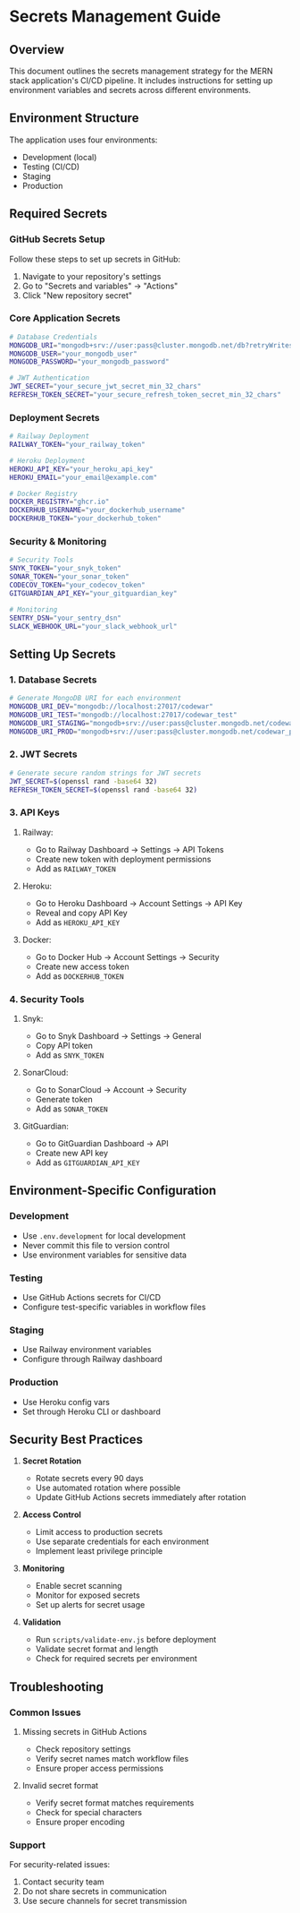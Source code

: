 # Secrets Management Guide

## Overview
This document outlines the secrets management strategy for the MERN stack application's CI/CD pipeline. It includes instructions for setting up environment variables and secrets across different environments.

## Environment Structure
The application uses four environments:
- Development (local)
- Testing (CI/CD)
- Staging
- Production

## Required Secrets
### GitHub Secrets Setup
Follow these steps to set up secrets in GitHub:

1. Navigate to your repository's settings
2. Go to "Secrets and variables" → "Actions"
3. Click "New repository secret"

### Core Application Secrets
```bash
# Database Credentials
MONGODB_URI="mongodb+srv://user:pass@cluster.mongodb.net/db?retryWrites=true&w=majority"
MONGODB_USER="your_mongodb_user"
MONGODB_PASSWORD="your_mongodb_password"

# JWT Authentication
JWT_SECRET="your_secure_jwt_secret_min_32_chars"
REFRESH_TOKEN_SECRET="your_secure_refresh_token_secret_min_32_chars"
```

### Deployment Secrets
```bash
# Railway Deployment
RAILWAY_TOKEN="your_railway_token"

# Heroku Deployment
HEROKU_API_KEY="your_heroku_api_key"
HEROKU_EMAIL="your_email@example.com"

# Docker Registry
DOCKER_REGISTRY="ghcr.io"
DOCKERHUB_USERNAME="your_dockerhub_username"
DOCKERHUB_TOKEN="your_dockerhub_token"
```

### Security & Monitoring
```bash
# Security Tools
SNYK_TOKEN="your_snyk_token"
SONAR_TOKEN="your_sonar_token"
CODECOV_TOKEN="your_codecov_token"
GITGUARDIAN_API_KEY="your_gitguardian_key"

# Monitoring
SENTRY_DSN="your_sentry_dsn"
SLACK_WEBHOOK_URL="your_slack_webhook_url"
```

## Setting Up Secrets

### 1. Database Secrets
```bash
# Generate MongoDB URI for each environment
MONGODB_URI_DEV="mongodb://localhost:27017/codewar"
MONGODB_URI_TEST="mongodb://localhost:27017/codewar_test"
MONGODB_URI_STAGING="mongodb+srv://user:pass@cluster.mongodb.net/codewar_staging"
MONGODB_URI_PROD="mongodb+srv://user:pass@cluster.mongodb.net/codewar_prod"
```

### 2. JWT Secrets
```bash
# Generate secure random strings for JWT secrets
JWT_SECRET=$(openssl rand -base64 32)
REFRESH_TOKEN_SECRET=$(openssl rand -base64 32)
```

### 3. API Keys
1. Railway:
   - Go to Railway Dashboard → Settings → API Tokens
   - Create new token with deployment permissions
   - Add as `RAILWAY_TOKEN`

2. Heroku:
   - Go to Heroku Dashboard → Account Settings → API Key
   - Reveal and copy API Key
   - Add as `HEROKU_API_KEY`

3. Docker:
   - Go to Docker Hub → Account Settings → Security
   - Create new access token
   - Add as `DOCKERHUB_TOKEN`

### 4. Security Tools
1. Snyk:
   - Go to Snyk Dashboard → Settings → General
   - Copy API token
   - Add as `SNYK_TOKEN`

2. SonarCloud:
   - Go to SonarCloud → Account → Security
   - Generate token
   - Add as `SONAR_TOKEN`

3. GitGuardian:
   - Go to GitGuardian Dashboard → API
   - Create new API key
   - Add as `GITGUARDIAN_API_KEY`

## Environment-Specific Configuration

### Development
- Use `.env.development` for local development
- Never commit this file to version control
- Use environment variables for sensitive data

### Testing
- Use GitHub Actions secrets for CI/CD
- Configure test-specific variables in workflow files

### Staging
- Use Railway environment variables
- Configure through Railway dashboard

### Production
- Use Heroku config vars
- Set through Heroku CLI or dashboard

## Security Best Practices

1. **Secret Rotation**
   - Rotate secrets every 90 days
   - Use automated rotation where possible
   - Update GitHub Actions secrets immediately after rotation

2. **Access Control**
   - Limit access to production secrets
   - Use separate credentials for each environment
   - Implement least privilege principle

3. **Monitoring**
   - Enable secret scanning
   - Monitor for exposed secrets
   - Set up alerts for secret usage

4. **Validation**
   - Run `scripts/validate-env.js` before deployment
   - Validate secret format and length
   - Check for required secrets per environment

## Troubleshooting

### Common Issues
1. Missing secrets in GitHub Actions
   - Check repository settings
   - Verify secret names match workflow files
   - Ensure proper access permissions

2. Invalid secret format
   - Verify secret format matches requirements
   - Check for special characters
   - Ensure proper encoding

### Support
For security-related issues:
1. Contact security team
2. Do not share secrets in communication
3. Use secure channels for secret transmission 